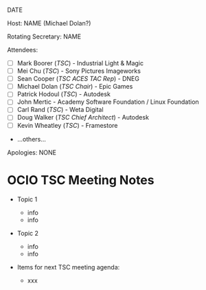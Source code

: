 <!-- SPDX-License-Identifier: CC-BY-4.0 -->
<!-- Copyright Contributors to the OpenColorIO Project. -->

DATE

Host: NAME (Michael Dolan?)

Rotating Secretary: NAME

Attendees:
  * [ ] Mark Boorer (_TSC_) - Industrial Light & Magic
  * [ ] Mei Chu (_TSC_) - Sony Pictures Imageworks
  * [ ] Sean Cooper (_TSC ACES TAC Rep_) - DNEG
  * [ ] Michael Dolan (_TSC Chair_) - Epic Games
  * [ ] Patrick Hodoul (_TSC_) - Autodesk
  * [ ] John Mertic - Academy Software Foundation / Linux Foundation
  * [ ] Carl Rand (_TSC_) - Weta Digital
  * [ ] Doug Walker (_TSC Chief Architect_) - Autodesk
  * [ ] Kevin Wheatley (_TSC_) - Framestore
  * ...others...

Apologies:
  NONE

# **OCIO TSC Meeting Notes**

* Topic 1
    - info
    - info

* Topic 2
    - info
    - info

* Items for next TSC meeting agenda:
    - xxx
    

